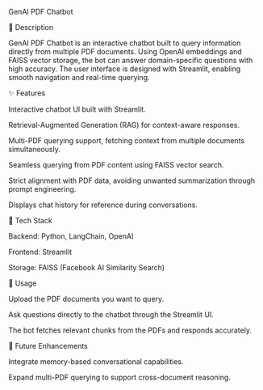 GenAI PDF Chatbot

📌 Description

GenAI PDF Chatbot is an interactive chatbot built to query information directly from multiple PDF documents. Using OpenAI embeddings and FAISS vector storage, the bot can answer domain-specific questions with high accuracy. The user interface is designed with Streamlit, enabling smooth navigation and real-time querying.

✨ Features

Interactive chatbot UI built with Streamlit.

Retrieval-Augmented Generation (RAG) for context-aware responses.

Multi-PDF querying support, fetching context from multiple documents simultaneously.

Seamless querying from PDF content using FAISS vector search.

Strict alignment with PDF data, avoiding unwanted summarization through prompt engineering.

Displays chat history for reference during conversations.

🔧 Tech Stack

Backend: Python, LangChain, OpenAI

Frontend: Streamlit

Storage: FAISS (Facebook AI Similarity Search)

🚀 Usage

Upload the PDF documents you want to query.

Ask questions directly to the chatbot through the Streamlit UI.

The bot fetches relevant chunks from the PDFs and responds accurately.

🚀 Future Enhancements

Integrate memory-based conversational capabilities.

Expand multi-PDF querying to support cross-document reasoning.

